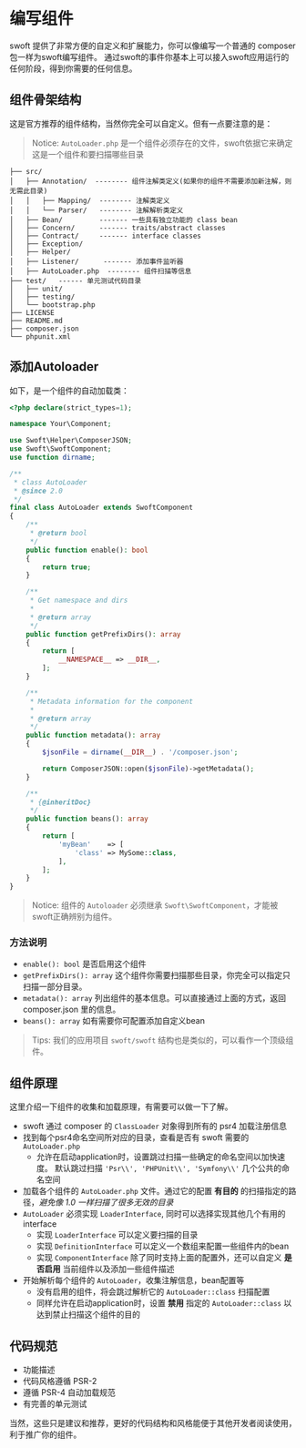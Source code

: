 # 编写组件

swoft 提供了非常方便的自定义和扩展能力，你可以像编写一个普通的 composer 包一样为swoft编写组件。
通过swoft的事件你基本上可以接入swoft应用运行的任何阶段，得到你需要的任何信息。

## 组件骨架结构

这是官方推荐的组件结构，当然你完全可以自定义。但有一点要注意的是：

> Notice: `AutoLoader.php` 是一个组件必须存在的文件，swoft依据它来确定这是一个组件和要扫描哪些目录

```text
├── src/
│   ├── Annotation/  -------- 组件注解类定义(如果你的组件不需要添加新注解，则无需此目录)
│   │   ├── Mapping/  -------- 注解类定义
│   │   └── Parser/   -------- 注解解析类定义
│   ├── Bean/         ------- 一些具有独立功能的 class bean
│   ├── Concern/      ------- traits/abstract classes
│   ├── Contract/     ------- interface classes
│   ├── Exception/
│   ├── Helper/
│   ├── Listener/      ------- 添加事件监听器
│   ├── AutoLoader.php  -------- 组件扫描等信息
├── test/   ------ 单元测试代码目录
│   ├── unit/
│   ├── testing/
│   └── bootstrap.php
├── LICENSE
├── README.md
├── composer.json
└── phpunit.xml
```

## 添加Autoloader

如下，是一个组件的自动加载类：

```php
<?php declare(strict_types=1);

namespace Your\Component;

use Swoft\Helper\ComposerJSON;
use Swoft\SwoftComponent;
use function dirname;

/**
 * class AutoLoader
 * @since 2.0
 */
final class AutoLoader extends SwoftComponent
{
    /**
     * @return bool
     */
    public function enable(): bool
    {
        return true;
    }

    /**
     * Get namespace and dirs
     *
     * @return array
     */
    public function getPrefixDirs(): array
    {
        return [
            __NAMESPACE__ => __DIR__,
        ];
    }

    /**
     * Metadata information for the component
     *
     * @return array
     */
    public function metadata(): array
    {
        $jsonFile = dirname(__DIR__) . '/composer.json';

        return ComposerJSON::open($jsonFile)->getMetadata();
    }

    /**
     * {@inheritDoc}
     */
    public function beans(): array
    {
        return [
            'myBean'    => [
                'class' => MySome::class,
            ],
        ];
    }
}
```

> Notice: 组件的 `Autoloader` 必须继承 `Swoft\SwoftComponent`，才能被swoft正确辨别为组件。

### 方法说明

- `enable(): bool` 是否启用这个组件
- `getPrefixDirs(): array` 这个组件你需要扫描那些目录，你完全可以指定只扫描一部分目录。
- `metadata(): array` 列出组件的基本信息。可以直接通过上面的方式，返回 composer.json 里的信息。
- `beans(): array` 如有需要你可配置添加自定义bean

> Tips: 我们的应用项目 `swoft/swoft` 结构也是类似的，可以看作一个顶级组件。

## 组件原理

这里介绍一下组件的收集和加载原理，有需要可以做一下了解。

- swoft 通过 composer 的 `ClassLoader` 对象得到所有的 psr4 加载注册信息
- 找到每个psr4命名空间所对应的目录，查看是否有 swoft 需要的 `AutoLoader.php`
  - 允许在启动application时，设置跳过扫描一些确定的命名空间以加快速度。 默认跳过扫描 `'Psr\\', 'PHPUnit\\', 'Symfony\\'` 几个公共的命名空间
- 加载各个组件的 `AutoLoader.php` 文件。通过它的配置 **有目的** 的扫描指定的路径，_避免像 1.0 一样扫描了很多无效的目录_
- `AutoLoader` 必须实现 `LoaderInterface`, 同时可以选择实现其他几个有用的interface
  - 实现 `LoaderInterface` 可以定义要扫描的目录
  - 实现 `DefinitionInterface` 可以定义一个数组来配置一些组件内的bean
  - 实现 `ComponentInterface` 除了同时支持上面的配置外，还可以自定义 **是否启用** 当前组件以及添加一些组件描述
- 开始解析每个组件的 `AutoLoader`，收集注解信息，bean配置等
  - 没有启用的组件，将会跳过解析它的 `AutoLoader::class` 扫描配置
  - 同样允许在启动application时，设置 **禁用** 指定的 `AutoLoader::class` 以达到禁止扫描这个组件的目的

## 代码规范

- 功能描述
- 代码风格遵循 PSR-2
- 遵循 PSR-4 自动加载规范
- 有完善的单元测试

当然，这些只是建议和推荐，更好的代码结构和风格能便于其他开发者阅读使用，利于推广你的组件。
